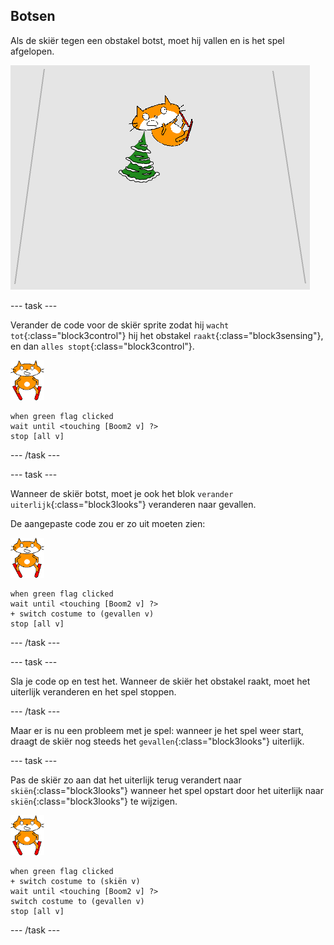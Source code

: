 ## Botsen

Als de skiër tegen een obstakel botst, moet hij vallen en is het spel afgelopen.

![gevallen skiër](images/skier_crash.png)

--- task ---

Verander de code voor de skiër sprite zodat hij `wacht tot`{:class="block3control"} hij het obstakel `raakt`{:class="block3sensing"}, en dan `alles stopt`{:class="block3control"}.

![skiër sprite](images/skier_sprite_small.png)

```blocks3
when green flag clicked
wait until <touching [Boom2 v] ?>
stop [all v]
```

--- /task ---

--- task ---

Wanneer de skiër botst, moet je ook het blok `verander uiterlijk`{:class="block3looks"} veranderen naar gevallen.

De aangepaste code zou er zo uit moeten zien:

![skiër sprite](images/skier_sprite_small.png)

```blocks3
when green flag clicked
wait until <touching [Boom2 v] ?>
+ switch costume to (gevallen v)
stop [all v]
```

--- /task ---

--- task ---

Sla je code op en test het. Wanneer de skiër het obstakel raakt, moet het uiterlijk veranderen en het spel stoppen.

--- /task ---

Maar er is nu een probleem met je spel: wanneer je het spel weer start, draagt de skiër nog steeds het `gevallen`{:class="block3looks"} uiterlijk.

--- task ---

Pas de skiër zo aan dat het uiterlijk terug verandert naar `skiën`{:class="block3looks"} wanneer het spel opstart door het uiterlijk naar `skiën`{:class="block3looks"} te wijzigen.

![skiër sprite](images/skier_sprite_small.png)

```blocks3
when green flag clicked
+ switch costume to (skiën v)
wait until <touching [Boom2 v] ?>
switch costume to (gevallen v)
stop [all v]
```

--- /task ---